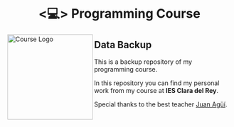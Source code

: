 <h1 align="center">
  <💻> Programming Course
</h1>

<img src="https://github.com/Rakioth/ProgrammingCourse/assets/75569411/ce00e111-3736-43a4-8d6a-cb4c31b651e2" alt="Course Logo" align="left" width="192"/>

## Data Backup

This is a backup repository of my programming course.

In this repository you can find my personal work from my course at **IES Clara del Rey**.

Special thanks to the best teacher [Juan Agüí](https://github.com/jagui).
